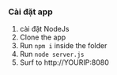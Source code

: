 
### Cài đặt app
1. cài đặt NodeJs
2. Clone the app
3. Run `npm i` inside the folder
4. Run `node server.js`
5. Surf to http://YOURIP:8080

